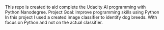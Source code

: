 This repo is created to aid complete the Udacity AI programming with Python Nanodegree. 
Project Goal: Improve programming skills using Python
In this project I used a created image classifier to identify dog breeds. With focus on Python and not on the actual classifier.